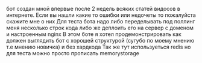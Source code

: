 бот создан мной впервые после 2 недель всяких статей видосов в интернете. Если вы нашли какие то ошибки или недочеты то пожалуйста скажите мне о них
Для теста бота надо либо переделывать под поллинг меня несколько строк кода либо же деплоить его на сервер с доменом и настроенным nginx 
В этом боте я хотел продемонстрировать как должен выглядить бот с хорошей структурой (сугубо по моему мнению т.е мнению новичка) и без хардкода
Так же тут используеться redis но для теста можно просто прописать memorystorage 
